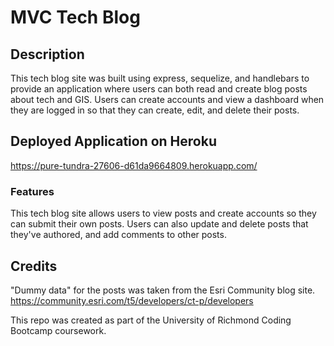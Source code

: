 # MVC Tech Blog

## Description

This tech blog site was built using express, sequelize, and handlebars to provide an application where users can both read and create blog posts about tech and GIS. Users can create accounts and view a dashboard when they are logged in so that they can create, edit, and delete their posts. 

## Deployed Application on Heroku

https://pure-tundra-27606-d61da9664809.herokuapp.com/


### Features

This tech blog site allows users to view posts and create accounts so they can submit their own posts. Users can also update and delete posts that they've authored, and add comments to other posts.


## Credits

"Dummy data" for the posts was taken from the Esri Community blog site. https://community.esri.com/t5/developers/ct-p/developers

This repo was created as part of the University of Richmond Coding Bootcamp coursework.


